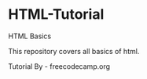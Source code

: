 # HTML-Tutorial
HTML Basics

This repository covers all basics of html.

Tutorial By - freecodecamp.org

